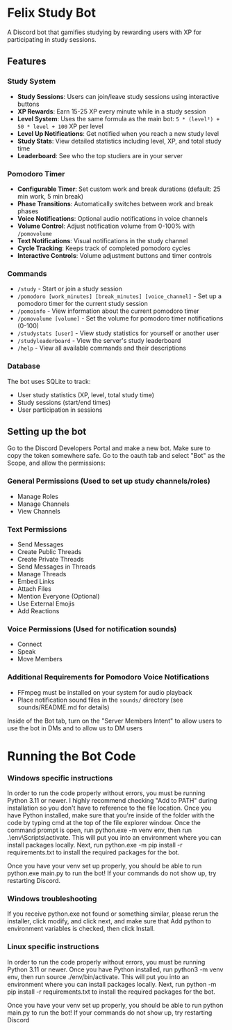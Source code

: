 # Felix Study Bot

A Discord bot that gamifies studying by rewarding users with XP for participating in study sessions.

## Features

### Study System
- **Study Sessions**: Users can join/leave study sessions using interactive buttons
- **XP Rewards**: Earn 15-25 XP every minute while in a study session
- **Level System**: Uses the same formula as the main bot: `5 * (level²) + 50 * level + 100` XP per level
- **Level Up Notifications**: Get notified when you reach a new study level
- **Study Stats**: View detailed statistics including level, XP, and total study time
- **Leaderboard**: See who the top studiers are in your server

### Pomodoro Timer
- **Configurable Timer**: Set custom work and break durations (default: 25 min work, 5 min break)
- **Phase Transitions**: Automatically switches between work and break phases
- **Voice Notifications**: Optional audio notifications in voice channels
- **Volume Control**: Adjust notification volume from 0-100% with `/pomovolume`
- **Text Notifications**: Visual notifications in the study channel
- **Cycle Tracking**: Keeps track of completed pomodoro cycles
- **Interactive Controls**: Volume adjustment buttons and timer controls

### Commands
- `/study` - Start or join a study session
- `/pomodoro [work_minutes] [break_minutes] [voice_channel]` - Set up a pomodoro timer for the current study session
- `/pomoinfo` - View information about the current pomodoro timer
- `/pomovolume [volume]` - Set the volume for pomodoro timer notifications (0-100)
- `/studystats [user]` - View study statistics for yourself or another user
- `/studyleaderboard` - View the server's study leaderboard
- `/help` - View all available commands and their descriptions

### Database
The bot uses SQLite to track:
- User study statistics (XP, level, total study time)
- Study sessions (start/end times)
- User participation in sessions

## Setting up the bot
Go to the Discord Developers Portal and make a new bot. Make sure to copy the token somewhere safe. Go to the oauth tab and select "Bot" as the Scope, and allow the permissions:

### General Permissions (Used to set up study channels/roles)
- Manage Roles
- Manage Channels
- View Channels

### Text Permissions
- Send Messages
- Create Public Threads
- Create Private Threads
- Send Messages in Threads
- Manage Threads
- Embed Links
- Attach Files
- Mention Everyone (Optional)
- Use External Emojis
- Add Reactions

### Voice Permissions (Used for notification sounds)
- Connect
- Speak
- Move Members

### Additional Requirements for Pomodoro Voice Notifications
- FFmpeg must be installed on your system for audio playback
- Place notification sound files in the `sounds/` directory (see sounds/README.md for details)

Inside of the Bot tab, turn on the "Server Members Intent" to allow users to use the bot in DMs and to allow us to DM users

# Running the Bot Code
### Windows specific instructions
In order to run the code properly without errors, you must be running Python 3.11 or newer. I highly recommend checking "Add to PATH" during installation so you don't have to reference to the file location. Once you have Python installed, make sure that you're inside of the folder with the code by typing cmd at the top of the file explorer window. Once the command prompt is open, run python.exe -m venv env, then run .\env\Scripts\activate. This will put you into an environment where you can install packages locally. Next, run python.exe -m pip install -r requirements.txt to install the required packages for the bot.

Once you have your venv set up properly, you should be able to run python.exe main.py to run the bot! If your commands do not show up, try restarting Discord.

### Windows troubleshooting
If you receive python.exe not found or something similar, please rerun the installer, click modify, and click next, and make sure that Add python to environment variables is checked, then click Install.

### Linux specific instructions
In order to run the code properly without errors, you must be running Python 3.11 or newer. Once you have Python installed, run python3 -m venv env, then run source ./env/bin/activate. This will put you into an environment where you can install packages locally. Next, run python -m pip install -r requirements.txt to install the required packages for the bot.

Once you have your venv set up properly, you should be able to run python main.py to run the bot! If your commands do not show up, try restarting Discord